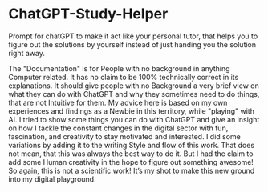 # ChatGPT-Study-Helper
Prompt for chatGPT to make it act like your personal tutor, that helps you to figure out the solutions by yourself instead of just handing you the solution right away.


The "Documentation" is for People with no background in anything Computer related. 
It has no claim to be 100% technically correct in its explanations. 
It should give people with no Background a very brief view on what they can do with ChatGPT and why they sometimes need to do things, that are not Intuitive for them.
My advice here is based on my own experiences and findings as a Newbie in this territory, while "playing" with AI.
I tried to show some things you can do with ChatGPT and give an insight on how I tackle the constant changes in the digital sector with fun, fascination, and creativity to stay motivated and interested. I did some variations by adding it to the writing Style and flow of this work. That does not mean, that this was always the best way to do it. But I had the claim to add some Human creativity in the hope to figure out something awesome!
So again, this is not a scientific work! It’s my shot to make this new ground into my digital playground.
